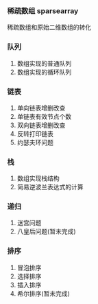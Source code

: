 ### 稀疏数组 sparsearray
稀疏数组和原始二维数组的转化

### 队列
1. 数组实现的普通队列     
2. 数组实现的循环队列

### 链表
1. 单向链表增删改查
2. 单链表有效节点个数
3. 双向链表增删改查
4. 反转打印链表
5. 约瑟夫环问题

### 栈
1. 数组实现栈结构
2. 简易逆波兰表达式的计算

### 递归
1. 迷宫问题
2. 八皇后问题(暂未完成)

### 排序
1. 冒泡排序
2. 选择排序
3. 插入排序
4. 希尔排序(暂未完成)